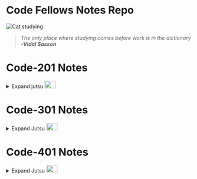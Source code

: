 # Code Fellows Notes Repo


![Cat studying](https://pbs.twimg.com/media/EcV0D7XX0AQj-1-?format=jpg&name=small)
> *The only place where studying comes before work is in the dictionary*
> ***-Vidal Sasson***

# Code-201 Notes
<details >
<summary> 
Expand jutsu  
<img src="https://media2.giphy.com/media/rrTXn4zEMp008/giphy.gif?cid=ecf05e475s7ltj4373j7trkzedm6zy1tzy37764gdknt8bcc&rid=giphy.gif&ct=g" width="30" height= "20">
</summary>

 <a href="https://abditake.github.io/Reading-Notes/Code-201/class-01.html">201-Notes-01</a>
<br>
 <a href="https://abditake.github.io/Reading-Notes/Code-201/Class-02.html">201-Notes-02</a>
<br>
 <a href="https://abditake.github.io/Reading-Notes/Code-201/Class-03.html">201-Notes-03</a>
<br>
 <a href="https://abditake.github.io/Reading-Notes/Code-201/Class-04.html">201-Notes-04</a>
<br>
 <a href="https://abditake.github.io/Reading-Notes/Code-201/Class-05.html">201-Notes-05</a>
<br>
 <a href="https://abditake.github.io/Reading-Notes/Code-201/Class-06.html">201-Notes-06</a>
<br>
 <a href="https://abditake.github.io/Reading-Notes/Code-201/class-07.html">201-Notes-07</a>
<br>
 <a href="https://abditake.github.io/Reading-Notes/Code-201/class-08.html">201-Notes-08</a>
<br>
 <a href="https://abditake.github.io/Reading-Notes/Code-201/class-09.html">201-Notes-09</a>
<br>
 <a href="https://abditake.github.io/Reading-Notes/Code-201/class-10.html">201-Notes-10</a>
<br>
 <a href="https://abditake.github.io/Reading-Notes/Code-201/class-11.html">201-Notes-11</a>
<br>
 <a href="https://abditake.github.io/Reading-Notes/Code-201/class-12.html">201-Notes-12</a>
<br>
 <a href="https://abditake.github.io/Reading-Notes/Code-201/class-13.html">201-Notes-13</a>
<br>
 <a href="https://abditake.github.io/Reading-Notes/Code-201/class-14a.html">201-Notes-14a</a>
<br>
 <a href="https://abditake.github.io/Reading-Notes/Code-201/class-14b.html">201-Notes-14b</a>

</details>

# Code-301 Notes

<details>
  <summary>Expand Jutsu
  <img src="https://media0.giphy.com/media/v50HMV6ae84mY/giphy.gif?cid=ecf05e475s7ltj4373j7trkzedm6zy1tzy37764gdknt8bcc&rid=giphy.gif&ct=g" width="30" height="20">
  </summary>

 <a href="https://abditake.github.io/Reading-Notes/Code-301/class-01.html">301-Notes-01</a>
<br>
<a href="https://abditake.github.io/Reading-Notes/Code-301/class-02.html">301-Notes-02</a>
<br>
<a href="https://abditake.github.io/Reading-Notes/Code-301/class-03.html">301-Notes-03</a>
<br>
<a href="https://abditake.github.io/Reading-Notes/Code-301/class-04.html">301-Notes-04</a>
<br>
<a href="https://abditake.github.io/Reading-Notes/Code-301/class-05.html">301-Notes-05</a>
<br>
<a href="https://abditake.github.io/Reading-Notes/Code-301/class-06.html">301-Notes-06</a>
<br>
<a href="https://abditake.github.io/Reading-Notes/Code-301/class-07.html">301-Notes-07</a>
<br>
<a href="https://abditake.github.io/Reading-Notes/Code-301/class-08.html">301-Notes-08</a>
<br>
<a href="https://abditake.github.io/Reading-Notes/Code-301/class-09.html">301-Notes-09</a>
<br>
<a href="https://abditake.github.io/Reading-Notes/Code-301/class-10.html">301-Notes-10</a>
<br>
<a href="https://abditake.github.io/Reading-Notes/Code-301/class-11.html">301-Notes-11</a>
<br>
<a href="https://abditake.github.io/Reading-Notes/Code-301/class-12.html">301-Notes-12</a>
<br>
<a href="https://abditake.github.io/Reading-Notes/Code-301/class-13.html">301-Notes-13</a>
<br>
<a href="https://abditake.github.io/Reading-Notes/Code-301/class-14.html">301-Notes-14</a>
<br>
<a href="https://abditake.github.io/Reading-Notes/Code-301/class-15.html">301-Notes-15</a> 
</details>

# Code-401 Notes

<details>
  <summary>Expand Jutsu
  <img src="https://media2.giphy.com/media/Mscw2tH9hcAne/giphy.gif?cid=ecf05e47ibahwsg8e2uk0fz4m5vc3sjyf80n9lr0lp43p2ew&rid=giphy.gif&ct=g" width="30" height="20">
  </summary>

<a href="https://abditake.github.io/Reading-Notes/Code-401/Sql-prework.md">Sql-Prework</a>
 <br>

<a href="https://abditake.github.io/Reading-Notes/Code-401/class-01.html">401-Notes-01: Node EcoSystem</a>







    
                  
    

          
            
